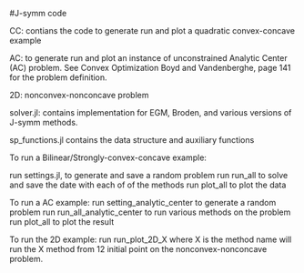 #J-symm code

CC: contians the code to generate run and plot a quadratic convex-concave example

AC: to generate run and plot an instance of unconstrained Analytic Center (AC) problem.
See Convex Optimization Boyd and Vandenberghe, page 141 for the problem definition.

2D: nonconvex-nonconcave problem

solver.jl: contains implementation for EGM, Broden, and  various versions of J-symm methods.

sp_functions.jl contains the data structure and auxiliary functions

To run a Bilinear/Strongly-convex-concave example:

run settings.jl, to generate and save a  random problem
run run_all to solve and save the date with each of of the methods
run plot_all to plot the data


To run a AC example:
run setting_analytic_center to generate a random problem
run run_all_analytic_center to run various methods on the problem
run plot_all to plot the result

To run the 2D example:
run run_plot_2D_X where X is the method name will run the X method from 12 initial point on the nonconvex-nonconcave problem.
